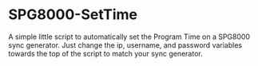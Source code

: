 # SPG8000-SetTime
A simple little script to automatically set the Program Time on a SPG8000 sync generator. Just change the ip, username, and password variables towards the top of the script to match your sync generator.

